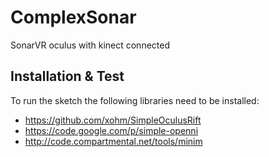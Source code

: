 # ComplexSonar

SonarVR oculus with kinect connected

## Installation & Test

To run the sketch the following libraries need to be installed:

* https://github.com/xohm/SimpleOculusRift
* https://code.google.com/p/simple-openni
* http://code.compartmental.net/tools/minim

